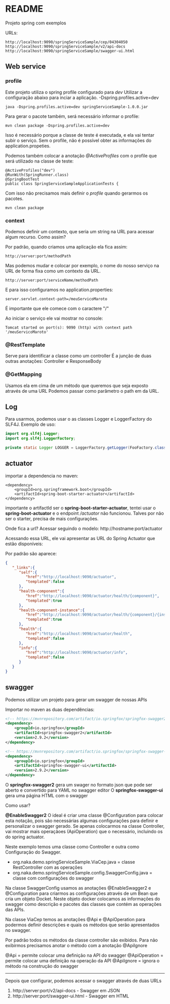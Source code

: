 # README

Projeto spring com exemplos

URLs:

```
http://localhost:9090/springServiceSample/cep/04304050
http://localhost:9090/springServiceSample/v2/api-docs
http://localhost:9090/springServiceSample/swagger-ui.html

```


## Web service

### profile

Este projeto utiliza o spring profile configurado para _dev_
Utilizar a configuração abaixo para inciar a aplicação.
-Dspring.profiles.active=dev

```shell
java -Dspring.profiles.active=dev springServiceSample-1.0.0.jar
```

Para gerar o pacote também, será necessário informar o profile:


```shell
mvn clean package -Dspring.profiles.active=dev

```

Isso é necessário porque a classe de teste é executada, e ela vai tentar subir o serviço.
Sem o profile, não é possível obter as informações do application.propeties.

Podemos também colocar a anotação _@ActiveProfiles_ com o profile que será utilizado na classe de teste:

```
@ActiveProfiles("dev")
@RunWith(SpringRunner.class)
@SpringBootTest
public class SpringServiceSampleApplicationTests {
```

Com isso não precisamos mais definir o _profile_ quando gerarmos os pacotes. 

```
mvn clean package
```



### context

Podemos definir um contexto, que seria um string na URL para acessar algum recurso.
Como assim?

Por padrão, quando criamos uma aplicação ela fica assim:

```
http://server:port/methodPath
```

Mas podemos mudar e colocar por exemplo, o nome do nosso serviço na URL de forma fixa como um contexto da URL.

```
http://server:port/serviceName/methodPath
```

E para isso configuramos no application.properties:

```
server.servlet.context-path=/meuServicoMaroto
```

É importante que ele comece com o caractere "/"

Ao iniciar o serviço ele vai mostrar no console:

```
Tomcat started on port(s): 9090 (http) with context path '/meuServicoMaroto'
```



### @RestTemplate

Serve para identificar a classe como um controller
É a junção de duas outras anotações: Controller e ResponseBody

### @GetMapping

Usamos ela em cima de um método que queremos que seja exposto através de uma URL
Podemos passar como parâmetro o path em da URL.

## Log

Para usarmos, podemos usar o as classes Logger e LoggerFactory do SLF4J.
Exemplo de uso:

```java
import org.slf4j.Logger;
import org.slf4j.LoggerFactory;

private static Logger LOGGER = LoggerFactory.getLogger(FooFactory.class);
```


## actuator

importar a dependencia no maven:

```
<dependency>
	<groupId>org.springframework.boot</groupId>
	<artifactId>spring-boot-starter-actuator</artifactId>
</dependency>
```

importante o artifactId ser o __spring-boot-starter-actuator__, tentei usar o __spring-boot-actuator__ e o endpoint _/actuator_ não funcionou.
Talves por não ser o starter, precisa de mais configurações.

Onde fica a url?
Acessar seguindo o modelo: http://hostname:port/actuator

Acessando essa URL, ele vai apresentar as URL do Spring Actuator que estão disponíveis:

Por padrão são aparece:

```json
{
   "_links":{
      "self":{
         "href":"http://localhost:9090/actuator",
         "templated":false
      },
      "health-component":{
         "href":"http://localhost:9090/actuator/health/{component}",
         "templated":true
      },
      "health-component-instance":{
         "href":"http://localhost:9090/actuator/health/{component}/{instance}",
         "templated":true
      },
      "health":{
         "href":"http://localhost:9090/actuator/health",
         "templated":false
      },
      "info":{
         "href":"http://localhost:9090/actuator/info",
         "templated":false
      }
   }
}
```

## swagger

Podemos utilizar um projeto para gerar um swagger de nossas APIs

Importar no maven as duas dependências:

```xml
<!-- https://mvnrepository.com/artifact/io.springfox/springfox-swagger2 -->
<dependency>
	<groupId>io.springfox</groupId>
	<artifactId>springfox-swagger2</artifactId>
	<version>2.9.2</version>
</dependency>

<!-- https://mvnrepository.com/artifact/io.springfox/springfox-swagger-ui -->
<dependency>
	<groupId>io.springfox</groupId>
	<artifactId>springfox-swagger-ui</artifactId>
	<version>2.9.2</version>
</dependency>
```

O __springfox-swagger2__ gera um swager no formato json que pode ser aberto e convertido para YAML no swagger editor
O __springfox-swagger-ui__ gera uma página HTML com o swagger

Como usar?

__@EnableSwagger2__
O ideal é criar uma classe @Configuration para colocar esta notação, pois são necessárias algumas configurações para definir e personalizar o swagger gerado.
Se apenas colocarmos na classe Controller, vai mostrar mais operaçãoes (ApiOperation) que o necessário, incluindo os do spring actuator. 

Neste exemplo temos uma classe como Controller e outra como Configuração do Swagger.

* org.naka.demo.springServiceSample.ViaCep.java =  classe RestController com as operações 
* org.naka.demo.springServiceSample.config.SwaggerConfig.java = classe com configurações do swagger

Na classe SwaggerConfig usamos as anotações @EnableSwagger2 e @Configuration para criarmos as configurações através de um Bean que cria um objeto Docket.
Neste objeto docker colocamos as informações do swagger como descrição e pacotes das classes que contém as operações das APIs.

Na classe ViaCep temos as anotações @Api e @ApiOperation para podermos definir descrições e quais os métodos que serão apresentados no swagger.

Por padrão todos os métodos da classe controller são exibidos. Para não exibirmos precisamos anotar o método com a anotação @ApiIgnore

@Api = permite colocar uma definição na API do swagger
@ApiOperation = permite colocar uma definição na operação da API
@ApiIgnore = ignora o método na construção do swagger

____


Depois que configurar, podemos acessar o swagger através de duas URLs

1. http://server:port/v2/api-docs - Swagger em JSON
2. http://server:port/swagger-ui.html - Swagger em HTML





